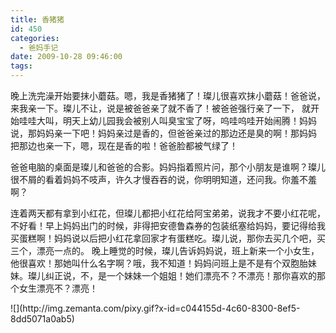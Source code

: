 ```yaml
---
title: 香猪猪
id: 450
categories:
  - 爸妈手记
date: 2009-10-28 09:46:00
tags:
---
```


晚上洗完澡开始要抹小蘑菇。嗯，我是香猪猪了！璨儿很喜欢抹小蘑菇！爸爸说，来我亲一下。璨儿不让，说是被爸爸亲了就不香了！被爸爸强行亲了一下， 就开始哇哇大叫，明天上幼儿园我会被别人叫臭宝宝了呀，呜哇呜哇开始闹腾！妈妈说，那妈妈亲一下吧！妈妈亲过是香的，但爸爸亲过的那边还是臭的啊！那妈妈 把那边也亲一下，嗯，现在是香的啦！爸爸脸都被气绿了！

爸爸电脑的桌面是璨儿和爸爸的合影。妈妈指着照片问，那个小朋友是谁啊？璨儿很不屑的看着妈妈不吱声，许久才慢吞吞的说，你明明知道，还问我。你羞不羞啊？

连着两天都有拿到小红花，但璨儿都把小红花给阿宝弟弟，说我才不要小红花呢，不好看！早上妈妈出门的时候，非得把安德鲁森券的包装纸塞给妈妈，要记得给我买蛋糕啊！妈妈说以后把小红花拿回家才有蛋糕吃。璨儿说，那你去买几个吧，买三个，漂亮一点的。
 晚上睡觉的时候，璨儿告诉妈妈说，班上新来一个小女生，他很喜欢！那她叫什么名字啊？哦，我不知道！妈妈问班上是不是有个双胞胎妹妹。璨儿纠正说，不，是一个妹妹一个姐姐！她们漂亮不？不漂亮！那你喜欢的那个女生漂亮不？漂亮！

<div class="zemanta-pixie">![](http://img.zemanta.com/pixy.gif?x-id=c044155d-4c60-8300-8ef5-8dd5071a0ab5)</div>